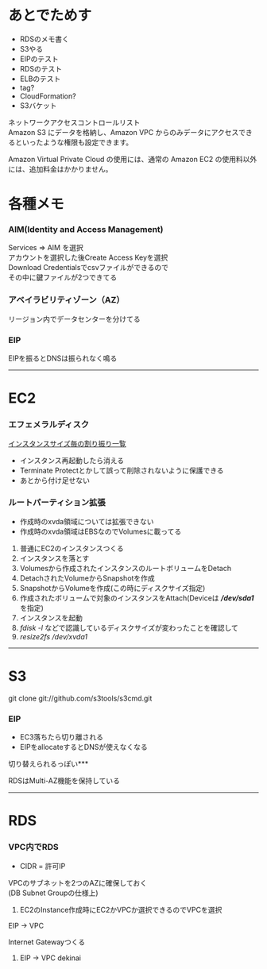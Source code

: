 # あとでためす 
 
- RDSのメモ書く  
- S3やる
- EIPのテスト  
- RDSのテスト  
- ELBのテスト  
- tag?  
- CloudFormation?  
- S3バケット  
  
ネットワークアクセスコントロールリスト  
Amazon S3 にデータを格納し、Amazon VPC からのみデータにアクセスできるといったような権限も設定できます。  
  
Amazon Virtual Private Cloud の使用には、通常の Amazon EC2 の使用料以外には、追加料金はかかりません。  
  
# 各種メモ

### AIM(Identity and Access Management)  

Services => AIM を選択  
アカウントを選択した後Create Access Keyを選択  
Download Credentialsでcsvファイルができるので  
その中に鍵ファイルが2つできてる  
  
### アベイラビリティゾーン（AZ）  
  
リージョン内でデータセンターを分けてる
  

### EIP
  
EIPを振るとDNSは振られなく鳴る

---
  
# EC2  
  
### エフェメラルディスク  

 [インスタンスサイズ毎の割り振り一覧](http://macedoniashooter.blogspot.jp/2012/09/aws.html)

 - インスタンス再起動したら消える  
 - Terminate Protectとかして誤って削除されないように保護できる  
 - あとから付け足せない  

  
  
### ルートパーティション拡張  
  
- 作成時のxvda領域については拡張できない  
- 作成時のxvda領域はEBSなのでVolumesに載ってる  
  
  
1. 普通にEC2のインスタンスつくる  
2. インスタンスを落とす  
3. Volumesから作成されたインスタンスのルートボリュームをDetach  
4. DetachされたVolumeからSnapshotを作成  
5. SnapshotからVolumeを作成(この時にディスクサイズ指定)  
6. 作成されたボリュームで対象のインスタンスをAttach(Deviceは ***/dev/sda1*** を指定)  
7. インスタンスを起動  
8. *fdisk -l* などで認識しているディスクサイズが変わったことを確認して  
9. *resize2fs /dev/xvda1*  
  
---
  
# S3  
  
git clone git://github.com/s3tools/s3cmd.git  
  
  
### EIP  
  
- EC3落ちたら切り離される  
- EIPをallocateするとDNSが使えなくなる  
  
切り替えられるっぽい***  
  
RDSはMulti-AZ機能を保持している  
  
  
---
  
# RDS
  
### VPC内でRDS  

 - CIDR = 許可IP  
  
VPCのサブネットを2つのAZに確保しておく    
(DB Subnet Groupの仕様上)  
  
  
1. EC2のInstance作成時にEC2かVPCか選択できるのでVPCを選択  
  
EIP -> VPC  
  
Internet Gatewayつくる  
  
1. EIP -> VPC dekinai  
  
  
  

